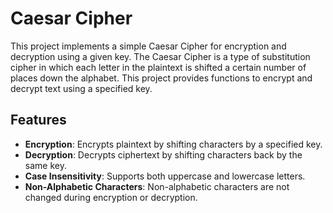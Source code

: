 # Caesar Cipher

This project implements a simple Caesar Cipher for encryption and decryption using a given key. The Caesar Cipher is a type of substitution cipher in which each letter in the plaintext is shifted a certain number of places down the alphabet. This project provides functions to encrypt and decrypt text using a specified key.

## Features

- **Encryption**: Encrypts plaintext by shifting characters by a specified key.
- **Decryption**: Decrypts ciphertext by shifting characters back by the same key.
- **Case Insensitivity**: Supports both uppercase and lowercase letters.
- **Non-Alphabetic Characters**: Non-alphabetic characters are not changed during encryption or decryption.

